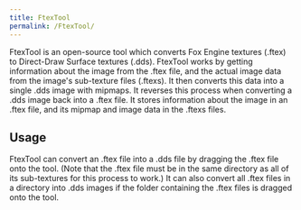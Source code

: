 ```yaml
---
title: FtexTool
permalink: /FtexTool/
---
```


FtexTool is an open-source tool which converts Fox Engine textures
(.ftex) to Direct-Draw Surface textures (.dds). FtexTool works by
getting information about the image from the .ftex file, and the actual
image data from the image's sub-texture files (.ftexs). It then converts
this data into a single .dds image with mipmaps. It reverses this
process when converting a .dds image back into a .ftex file. It stores
information about the image in an .ftex file, and its mipmap and image
data in the .ftexs files.

## Usage

FtexTool can convert an .ftex file into a .dds file by dragging the
.ftex file onto the tool. (Note that the .ftex file must be in the same
directory as all of its sub-textures for this process to work.) It can
also convert all .ftex files in a directory into .dds images if the
folder containing the .ftex files is dragged onto the tool.